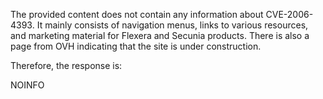 The provided content does not contain any information about CVE-2006-4393. It mainly consists of navigation menus, links to various resources, and marketing material for Flexera and Secunia products. There is also a page from OVH indicating that the site is under construction.

Therefore, the response is:

NOINFO